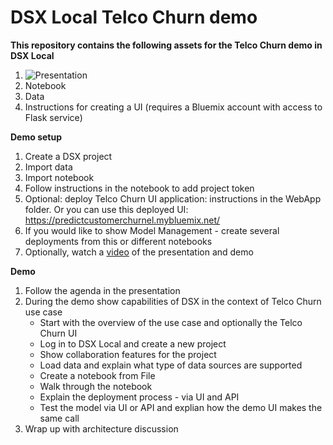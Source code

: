 # DSX Local Telco Churn demo

**This repository contains the following assets for the Telco Churn demo in DSX Local**
1. ![Presentation](Presentation)
2. Notebook
3. Data
4. Instructions for creating a UI (requires a Bluemix account with access to Flask service)

**Demo setup**
1. Create a DSX project
2. Import data
3. Import notebook
4. Follow instructions in the notebook to add project token
5. Optional: deploy Telco Churn UI application: instructions in the WebApp folder. Or you can use this deployed UI: https://predictcustomerchurnel.mybluemix.net/
6. If you would like to show Model Management - create several deployments from this or different notebooks
7. Optionally, watch a [video](https://ibm.box.com/s/9u40d8ug8paajh35ars0vtvhj48964wb) of the presentation and demo

**Demo**
1. Follow the agenda in the presentation 
2. During the demo show capabilities of DSX in the context of Telco Churn use case
   * Start with the overview of the use case and optionally the Telco Churn UI
   * Log in to DSX Local and create a new project
   * Show collaboration features for the project
   * Load data and explain what type of data sources are supported
   * Create a notebook from File
   * Walk through the notebook
   * Explain the deployment process - via UI and API
   * Test the model via UI or API and explian how the demo UI makes the same call
3. Wrap up with architecture discussion 
 
